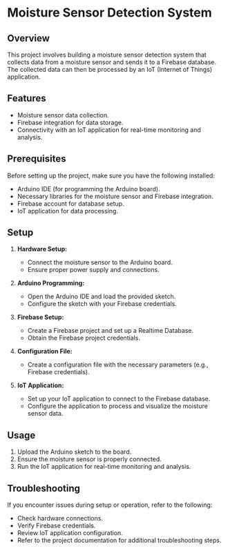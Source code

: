 # Moisture Sensor Detection System

## Overview

This project involves building a moisture sensor detection system that collects data from a moisture sensor and sends it to a Firebase database. The collected data can then be processed by an IoT (Internet of Things) application.

## Features

- Moisture sensor data collection.
- Firebase integration for data storage.
- Connectivity with an IoT application for real-time monitoring and analysis.

## Prerequisites

Before setting up the project, make sure you have the following installed:

- Arduino IDE (for programming the Arduino board).
- Necessary libraries for the moisture sensor and Firebase integration.
- Firebase account for database setup.
- IoT application for data processing.

## Setup

1. **Hardware Setup:**
   - Connect the moisture sensor to the Arduino board.
   - Ensure proper power supply and connections.

2. **Arduino Programming:**
   - Open the Arduino IDE and load the provided sketch.
   - Configure the sketch with your Firebase credentials.

3. **Firebase Setup:**
   - Create a Firebase project and set up a Realtime Database.
   - Obtain the Firebase project credentials.

4. **Configuration File:**
   - Create a configuration file with the necessary parameters (e.g., Firebase credentials).

5. **IoT Application:**
   - Set up your IoT application to connect to the Firebase database.
   - Configure the application to process and visualize the moisture sensor data.

## Usage

1. Upload the Arduino sketch to the board.
2. Ensure the moisture sensor is properly connected.
3. Run the IoT application for real-time monitoring and analysis.

## Troubleshooting

If you encounter issues during setup or operation, refer to the following:

- Check hardware connections.
- Verify Firebase credentials.
- Review IoT application configuration.
- Refer to the project documentation for additional troubleshooting steps.

